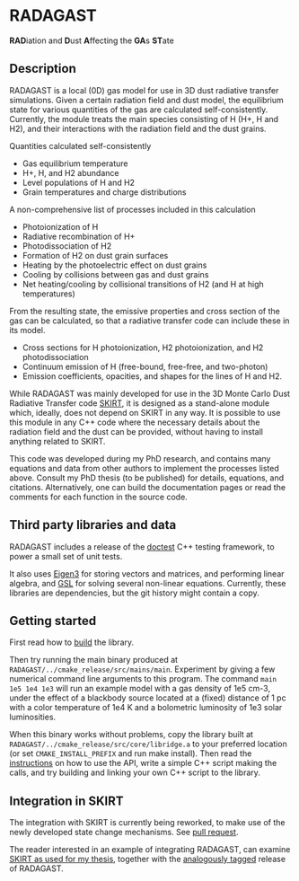# RADAGAST
**RAD**iation and **D**ust **A**ffecting the **GA**s **ST**ate

## Description
RADAGAST is a local (0D) gas model for use in 3D dust radiative transfer simulations. Given a
certain radiation field and dust model, the equilibrium state for various quantities of the gas
are calculated self-consistently. Currently, the module treats the main species consisting of H
(H+, H and H2), and their interactions with the radiation field and the dust grains.

Quantities calculated self-consistently
- Gas equilibrium temperature
- H+, H, and H2 abundance
- Level populations of H and H2
- Grain temperatures and charge distributions

A non-comprehensive list of processes included in this calculation
- Photoionization of H
- Radiative recombination of H+
- Photodissociation of H2
- Formation of H2 on dust grain surfaces
- Heating by the photoelectric effect on dust grains
- Cooling by collisions between gas and dust grains
- Net heating/cooling by collisional transitions of H2 (and H at high temperatures)

From the resulting state, the emissive properties and cross section of the gas can be calculated, so that a radiative transfer code can include these in its model.
- Cross sections for H photoionization, H2 photoionization, and H2 photodissociation
- Continuum emission of H (free-bound, free-free, and two-photon)
- Emission coefficients, opacities, and shapes for the lines of H and H2.

While RADAGAST was mainly developed for use in the 3D Monte Carlo Dust Radiative Transfer code <a
href="http://www.skirt.ugent.be">SKIRT</a>, it is designed as a stand-alone module which,
ideally, does not depend on SKIRT in any way. It is possible to use this module in any C++ code
where the necessary details about the radiation field and the dust can be provided, without
having to install anything related to SKIRT.

This code was developed during my PhD research, and contains many equations and data from other authors to implement the processes listed above. Consult my PhD thesis (to be published) for details, equations, and citations. Alternatively, one can build the documentation pages or read the comments for each function in the source code.

## Third party libraries and data
RADAGAST includes a release of the <a href="https://github.com/onqtam/doctest">doctest</a> C++
testing framework, to power a small set of unit tests.

It also uses <a href="https://eigen.tuxfamily.org">Eigen3</a> for storing vectors and matrices,
and performing linear algebra, and <a href="https://www.gnu.org/software/gsl/">GSL</a> for
solving several non-linear equations. Currently, these libraries are dependencies, but the git
history might contain a copy.

## Getting started
First read how to [build](dox/build.md) the library.

Then try running the main binary produced at `RADAGAST/../cmake_release/src/mains/main`.
Experiment by giving a few numerical command line arguments to this program. The command
``` main 1e5 1e4 1e3 ```
will run an example model with a gas density of 1e5 cm-3, under the effect
of a blackbody source located at a (fixed) distance of 1 pc with a color temperature of 1e4 K and a
bolometric luminosity of 1e3 solar luminosities.

When this binary works without problems, copy the library built at
`RADAGAST/../cmake_release/src/core/libridge.a` to your preferred location (or set
`CMAKE_INSTALL_PREFIX` and run make install). Then read the [instructions](dox/use.md) on how to
use the API, write a simple C++ script making the calls, and try building and linking your own
C++ script to the library.

## Integration in SKIRT
The integration with SKIRT is currently being reworked, to make use of the newly developed state
change mechanisms. See [pull request](https://github.com/SKIRT/SKIRT9/pull/79).

The reader interested in an example of integrating RADAGAST, can examine [SKIRT as used for my
thesis](https://github.com/drvdputt/SKIRT9/releases/tag/thesis), together with the [analogously
tagged](https://github.com/drvdputt/RADAGAST/releases/tag/thesis) release of RADAGAST.
